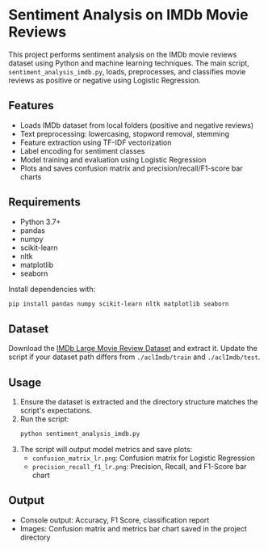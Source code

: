 # Sentiment Analysis on IMDb Movie Reviews

This project performs sentiment analysis on the IMDb movie reviews dataset using Python and machine learning techniques. The main script, `sentiment_analysis_imdb.py`, loads, preprocesses, and classifies movie reviews as positive or negative using Logistic Regression.

## Features
- Loads IMDb dataset from local folders (positive and negative reviews)
- Text preprocessing: lowercasing, stopword removal, stemming
- Feature extraction using TF-IDF vectorization
- Label encoding for sentiment classes
- Model training and evaluation using Logistic Regression
- Plots and saves confusion matrix and precision/recall/F1-score bar charts

## Requirements
- Python 3.7+
- pandas
- numpy
- scikit-learn
- nltk
- matplotlib
- seaborn

Install dependencies with:
```bash
pip install pandas numpy scikit-learn nltk matplotlib seaborn
```

## Dataset
Download the [IMDb Large Movie Review Dataset](https://ai.stanford.edu/~amaas/data/sentiment/) and extract it. Update the script if your dataset path differs from `./aclImdb/train` and `./aclImdb/test`.

## Usage
1. Ensure the dataset is extracted and the directory structure matches the script's expectations.
2. Run the script:
   ```bash
   python sentiment_analysis_imdb.py
   ```
3. The script will output model metrics and save plots:
   - `confusion_matrix_lr.png`: Confusion matrix for Logistic Regression
   - `precision_recall_f1_lr.png`: Precision, Recall, and F1-Score bar chart

## Output
- Console output: Accuracy, F1 Score, classification report
- Images: Confusion matrix and metrics bar chart saved in the project directory

